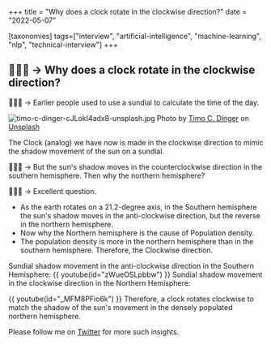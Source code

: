 +++
title = "Why does a clock rotate in the clockwise direction?"
date = "2022-05-07"

[taxonomies]
tags=["interview", "artificial-intelligence", "machine-learning", "nlp", "technical-interview"]
+++
## 🧑🏻‍🦱 -> Why does a clock rotate in the clockwise direction?



👨🏻‍🏫 -> Earlier people used to use a sundial to calculate the time of the day.


![timo-c-dinger-cJLokI4adx8-unsplash.jpg](https://cdn.hashnode.com/res/hashnode/image/upload/v1651935782473/4mlO8SICL.jpg)
Photo by <a href="https://unsplash.com/@tcdinger?utm_source=unsplash&utm_medium=referral&utm_content=creditCopyText">Timo C. Dinger</a> on <a href="https://unsplash.com/s/photos/sundial?utm_source=unsplash&utm_medium=referral&utm_content=creditCopyText">Unsplash</a>
  

The Clock (analog) we have now is made in the clockwise direction to mimic the shadow movement of the sun on a sundial.

🧑🏻‍🦱 -> But the sun's shadow moves in the counterclockwise direction in the southern hemisphere. Then why the northern hemisphere?

👨🏻‍🏫 -> Excellent question. 

- As the earth rotates on a 21.2-degree axis, in the Southern hemisphere the sun's shadow moves in the anti-clockwise direction, but the reverse in the northern hemisphere. 
- Now why the Northern hemisphere is the cause of Population density.
- The population density is more in the northern hemisphere than in the southern hemisphere. Therefore, the Clockwise direction.


Sundial shadow movement in the anti-clockwise direction in the Southern Hemisphere:
{{ youtube(id="zWueOSLpbbw") }}
Sundial shadow movement in the clockwise direction in the Northern Hemisphere:

{{ youtube(id="_MFM8PFio6k") }}
Therefore, a clock rotates clockwise to match the shadow of the sun's movement in the densely populated northern hemisphere.

Please follow me on [Twitter](https://twitter.com/soumendrak_) for more such insights.
